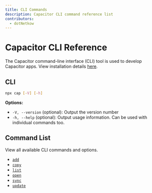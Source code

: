 ```yaml
---
title: CLI Commands
description: Capacitor CLI command reference list
contributors:
  - dotNetkow
---
```


# Capacitor CLI Reference

The Capacitor command-line interface (CLI) tool is used to develop Capacitor apps. View installation details [here](/docs/getting-started).

## CLI

```bash
npx cap [-V] [-h]
```

<strong>Options:</strong>

- `-V, --version` (optional): Output the version number
- `-h, --help` (optional): Output usage information. Can be used with individual commands too.

## Command List

View all available CLI commands and options.

- [`add`](/docs/cli/add)
- [`copy`](/docs/cli/copy)
- [`list`](/docs/cli/list)
- [`open`](/docs/cli/open)
- [`sync`](/docs/cli/sync)
- [`update`](/docs/cli/update)
